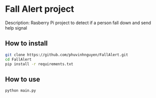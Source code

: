 # Fall Alert project

Description: Rasberry Pi project to detect if a person fall down and send help signal

## How to install
```bash
git clone https://github.com/phuvinhnguyen/FallAlert.git
cd FallAlert
pip install -r requirements.txt
```

## How to use

```bash
python main.py
```